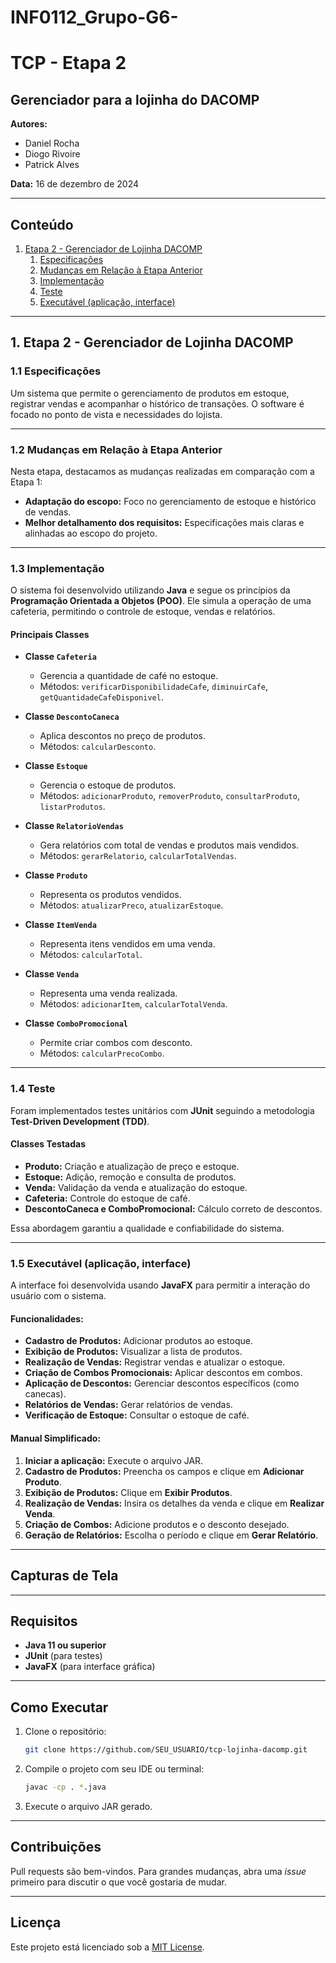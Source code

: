 # INF0112_Grupo-G6-
# TCP - Etapa 2
## Gerenciador para a lojinha do DACOMP

**Autores:**
- Daniel Rocha
- Diogo Rivoire
- Patrick Alves

**Data:** 16 de dezembro de 2024

---

## Conteúdo
1. [Etapa 2 - Gerenciador de Lojinha DACOMP](#etapa-2---gerenciador-de-lojinha-dacomp)
   1. [Especificações](#especificações)
   2. [Mudanças em Relação à Etapa Anterior](#mudanças-em-relação-à-etapa-anterior)
   3. [Implementação](#implementação)
   4. [Teste](#teste)
   5. [Executável (aplicação, interface)](#executavel-aplicacao-interface)

---

## 1. Etapa 2 - Gerenciador de Lojinha DACOMP

### 1.1 Especificações
Um sistema que permite o gerenciamento de produtos em estoque, registrar vendas e acompanhar o histórico de transações. O software é focado no ponto de vista e necessidades do lojista.

---

### 1.2 Mudanças em Relação à Etapa Anterior
Nesta etapa, destacamos as mudanças realizadas em comparação com a Etapa 1:

- **Adaptação do escopo:** Foco no gerenciamento de estoque e histórico de vendas.
- **Melhor detalhamento dos requisitos:** Especificações mais claras e alinhadas ao escopo do projeto.

---

### 1.3 Implementação
O sistema foi desenvolvido utilizando **Java** e segue os princípios da **Programação Orientada a Objetos (POO)**. Ele simula a operação de uma cafeteria, permitindo o controle de estoque, vendas e relatórios.

#### Principais Classes

- **Classe `Cafeteria`**
   - Gerencia a quantidade de café no estoque.
   - Métodos: `verificarDisponibilidadeCafe`, `diminuirCafe`, `getQuantidadeCafeDisponivel`.

- **Classe `DescontoCaneca`**
   - Aplica descontos no preço de produtos.
   - Métodos: `calcularDesconto`.

- **Classe `Estoque`**
   - Gerencia o estoque de produtos.
   - Métodos: `adicionarProduto`, `removerProduto`, `consultarProduto`, `listarProdutos`.

- **Classe `RelatorioVendas`**
   - Gera relatórios com total de vendas e produtos mais vendidos.
   - Métodos: `gerarRelatorio`, `calcularTotalVendas`.

- **Classe `Produto`**
   - Representa os produtos vendidos.
   - Métodos: `atualizarPreco`, `atualizarEstoque`.

- **Classe `ItemVenda`**
   - Representa itens vendidos em uma venda.
   - Métodos: `calcularTotal`.

- **Classe `Venda`**
   - Representa uma venda realizada.
   - Métodos: `adicionarItem`, `calcularTotalVenda`.

- **Classe `ComboPromocional`**
   - Permite criar combos com desconto.
   - Métodos: `calcularPrecoCombo`.

---

### 1.4 Teste
Foram implementados testes unitários com **JUnit** seguindo a metodologia **Test-Driven Development (TDD)**.

#### Classes Testadas
- **Produto:** Criação e atualização de preço e estoque.
- **Estoque:** Adição, remoção e consulta de produtos.
- **Venda:** Validação da venda e atualização do estoque.
- **Cafeteria:** Controle do estoque de café.
- **DescontoCaneca e ComboPromocional:** Cálculo correto de descontos.

Essa abordagem garantiu a qualidade e confiabilidade do sistema.

---

### 1.5 Executável (aplicação, interface)
A interface foi desenvolvida usando **JavaFX** para permitir a interação do usuário com o sistema.

#### Funcionalidades:
- **Cadastro de Produtos:** Adicionar produtos ao estoque.
- **Exibição de Produtos:** Visualizar a lista de produtos.
- **Realização de Vendas:** Registrar vendas e atualizar o estoque.
- **Criação de Combos Promocionais:** Aplicar descontos em combos.
- **Aplicação de Descontos:** Gerenciar descontos específicos (como canecas).
- **Relatórios de Vendas:** Gerar relatórios de vendas.
- **Verificação de Estoque:** Consultar o estoque de café.

#### Manual Simplificado:
1. **Iniciar a aplicação:** Execute o arquivo JAR.
2. **Cadastro de Produtos:** Preencha os campos e clique em **Adicionar Produto**.
3. **Exibição de Produtos:** Clique em **Exibir Produtos**.
4. **Realização de Vendas:** Insira os detalhes da venda e clique em **Realizar Venda**.
5. **Criação de Combos:** Adicione produtos e o desconto desejado.
6. **Geração de Relatórios:** Escolha o período e clique em **Gerar Relatório**.

---

## Capturas de Tela


---

## Requisitos
- **Java 11 ou superior**
- **JUnit** (para testes)
- **JavaFX** (para interface gráfica)

---

## Como Executar
1. Clone o repositório:
   ```bash
   git clone https://github.com/SEU_USUARIO/tcp-lojinha-dacomp.git
   ```
2. Compile o projeto com seu IDE ou terminal:
   ```bash
   javac -cp . *.java
   ```
3. Execute o arquivo JAR gerado.

---

## Contribuições
Pull requests são bem-vindos. Para grandes mudanças, abra uma *issue* primeiro para discutir o que você gostaria de mudar.

---

## Licença
Este projeto está licenciado sob a [MIT License](LICENSE).


